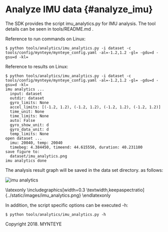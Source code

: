 # Analyze IMU data {#analyze_imu}

The SDK provides the script imu_analytics.py for IMU analysis. The tool details can be seen in tools/README.md .

Reference to run commands on Linux:

```
$ python tools/analytics/imu_analytics.py -i dataset -c tools/config/mynteye/mynteye_config.yaml -al=-1.2,1.2 -gl= -gdu=d -gsu=d -kl=
```

Reference to results on Linux:

```
$ python tools/analytics/imu_analytics.py -i dataset -c tools/config/mynteye/mynteye_config.yaml -al=-1.2,1.2 -gl= -gdu=d -gsu=d -kl=
imu analytics ...
  input: dataset
  outdir: dataset
  gyro_limits: None
  accel_limits: [(-1.2, 1.2), (-1.2, 1.2), (-1.2, 1.2), (-1.2, 1.2)]
  time_unit: None
  time_limits: None
  auto: False
  gyro_show_unit: d
  gyro_data_unit: d
  temp_limits: None
open dataset ...
  imu: 20040, temp: 20040
  timebeg: 4.384450, timeend: 44.615550, duration: 40.231100
save figure to:
  dataset/imu_analytics.png
imu analytics done
```

The analysis result graph will be saved in the data set directory. as follows:

![imu analytics](imu_analytics.png)

\latexonly
\includegraphics[width=0.3
\textwidth,keepaspectratio]{../static/images/imu_analytics.png}
\endlatexonly

In addition, the script specific options can be executed -h:

```
$ python tools/analytics/imu_analytics.py -h
```

Copyright 2018. MYNTEYE

